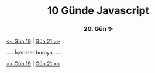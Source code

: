 <div align="center">
    <h1>10 Günde Javascript</h3>
    <h3>20. Gün ✨</h3>
</div>

[<< Gün 19](../../günler/gün-19/gun-19.md) | [Gün 21 >>](../../günler/gün-21/gun-21.md)

.....
İçerikler buraya
.....

[<< Gün 19](../../günler/gün-19/gun-19.md) | [Gün 21 >>](../../günler/gün-21/gun-21.md)
